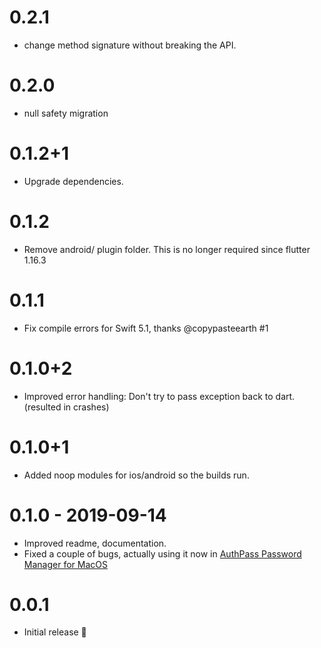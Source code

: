 # 0.2.1

* change method signature without breaking the API.

# 0.2.0

* null safety migration

# 0.1.2+1

* Upgrade dependencies.

# 0.1.2

* Remove android/ plugin folder. This is no longer required since flutter 1.16.3

# 0.1.1

* Fix compile errors for Swift 5.1, thanks @copypasteearth #1

# 0.1.0+2

* Improved error handling: Don't try to pass exception back to dart.
  (resulted in crashes)

# 0.1.0+1

* Added noop modules for ios/android so the builds run.

# 0.1.0 - 2019-09-14

* Improved readme, documentation.
* Fixed a couple of bugs, actually using it now in
  [AuthPass Password Manager for MacOS](https://authpass.app/)

# 0.0.1

* Initial release 🎉️
